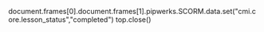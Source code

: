 document.frames[0].document.frames[1].pipwerks.SCORM.data.set("cmi.core.lesson_status","completed")
top.close()
